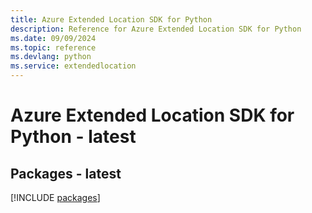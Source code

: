 ```yaml
---
title: Azure Extended Location SDK for Python
description: Reference for Azure Extended Location SDK for Python
ms.date: 09/09/2024
ms.topic: reference
ms.devlang: python
ms.service: extendedlocation
---
```

# Azure Extended Location SDK for Python - latest
## Packages - latest
[!INCLUDE [packages](extended-location-index.md)]